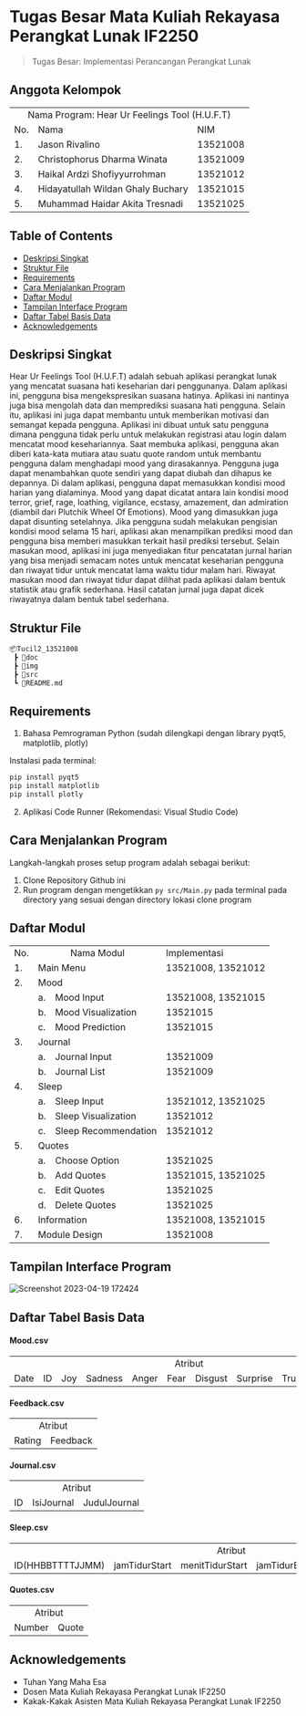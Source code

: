 # Tugas Besar Mata Kuliah Rekayasa Perangkat Lunak IF2250
> Tugas Besar: Implementasi Perancangan Perangkat Lunak

## Anggota Kelompok
<table>
    <tr>
        <td colspan="3", align = "center"><center>Nama Program: Hear Ur Feelings Tool (H.U.F.T)</center></td>
    </tr>
    <tr>
        <td>No.</td>
        <td>Nama</td>
        <td>NIM</td>
    </tr>
    <tr>
        <td>1.</td>
        <td>Jason Rivalino</td>
        <td>13521008</td>
    </tr>
    <tr>
        <td>2.</td>
        <td>Christophorus Dharma Winata</td>
        <td>13521009</td>
    </tr>
    <tr>
        <td>3.</td>
        <td>Haikal Ardzi Shofiyyurrohman</td>
        <td>13521012</td>
    </tr>
    <tr>
        <td>4.</td>
        <td>Hidayatullah Wildan Ghaly Buchary</td>
        <td>13521015</td>
    </tr>
    <tr>
        <td>5.</td>
        <td>Muhammad Haidar Akita Tresnadi</td>
        <td>13521025</td>
    </tr>
</table>

## Table of Contents
* [Deskripsi Singkat](#deskripsi-singkat)
* [Struktur File](#struktur-file)
* [Requirements](#requirements)
* [Cara Menjalankan Program](#cara-menjalankan-program)
* [Daftar Modul](#daftar-modul)
* [Tampilan Interface Program](#tampilan-interface-program)
* [Daftar Tabel Basis Data](#daftar-tabel-basis-data)
* [Acknowledgements](#acknowledgements)


## Deskripsi Singkat 
Hear Ur Feelings Tool (H.U.F.T) adalah sebuah aplikasi perangkat lunak yang mencatat suasana hati keseharian dari penggunanya. Dalam aplikasi ini, pengguna bisa mengekspresikan suasana hatinya. Aplikasi ini nantinya juga bisa mengolah data dan memprediksi suasana hati pengguna. Selain itu, aplikasi ini juga dapat membantu untuk memberikan motivasi dan semangat kepada pengguna. Aplikasi ini dibuat untuk satu pengguna dimana pengguna tidak perlu untuk melakukan registrasi atau login dalam mencatat mood kesehariannya. Saat membuka aplikasi, pengguna akan diberi kata-kata mutiara atau suatu quote random untuk membantu pengguna dalam menghadapi mood yang dirasakannya. Pengguna juga dapat menambahkan quote sendiri yang dapat diubah dan dihapus ke depannya. Di dalam aplikasi, pengguna dapat memasukkan kondisi mood harian yang dialaminya. Mood yang dapat dicatat antara lain kondisi mood terror, grief, rage, loathing, vigilance, ecstasy, amazement, dan admiration (diambil dari Plutchik Wheel Of Emotions). Mood yang dimasukkan juga dapat disunting setelahnya. Jika pengguna sudah melakukan pengisian kondisi mood selama 15 hari, aplikasi akan menampilkan prediksi mood dan pengguna bisa memberi masukkan terkait hasil prediksi tersebut. Selain masukan mood, aplikasi ini juga menyediakan fitur pencatatan jurnal harian yang bisa menjadi semacam notes untuk mencatat keseharian pengguna dan riwayat tidur untuk mencatat lama waktu tidur malam hari. Riwayat masukan mood dan riwayat tidur dapat dilihat pada aplikasi dalam bentuk statistik atau grafik sederhana. Hasil catatan jurnal juga dapat dicek riwayatnya dalam bentuk tabel sederhana.

## Struktur File
```bash
📦Tucil2_13521008
 ┣ 📂doc
 ┣ 📂img
 ┣ 📂src
 ┗ 📜README.md
 ```
 
## Requirements
1. Bahasa Pemrograman Python (sudah dilengkapi dengan library pyqt5, matplotlib, plotly)

Instalasi pada terminal:
```bash
pip install pyqt5
pip install matplotlib
pip install plotly
```

2. Aplikasi Code Runner (Rekomendasi: Visual Studio Code)


## Cara Menjalankan Program
Langkah-langkah proses setup program adalah sebagai berikut:
1. Clone Repository Github ini
2. Run program dengan mengetikkan `py src/Main.py` pada terminal pada directory yang sesuai dengan directory lokasi clone program 

## Daftar Modul
<table>
    <tr>
        <td>No.</td>
        <td colspan="2", align= "center">Nama Modul</td>
        <td>Implementasi</td>
    </tr>
    <tr>
        <td>1.</td>
        <td colspan="2", align= "left">Main Menu</td>
        <td>13521008, 13521012</td>
    </tr>
    <tr>
        <td>2.</td>
        <td colspan="3", align= "left">Mood</td>
    </tr>
    <tr>
        <td></td>
        <td>a.</td>
        <td>Mood Input</td>
        <td>13521008, 13521015</td>
    </tr>
    <tr>
        <td></td>
        <td>b.</td>
        <td>Mood Visualization</td>
        <td>13521015</td>
    </tr>
    <tr>
        <td></td>
        <td>c.</td>
        <td>Mood Prediction</td>
        <td>13521015</td>
    </tr>
    <tr>
        <td>3.</td>
        <td colspan="3", align= "left">Journal</td>
    </tr>
    <tr>
        <td></td>
        <td>a.</td>
        <td>Journal Input</td>
        <td>13521009</td>
    </tr>
    <tr>
        <td></td>
        <td>b.</td>
        <td>Journal List</td>
        <td>13521009</td>
    </tr>
        <tr>
        <td>4.</td>
        <td colspan="3", align= "left">Sleep</td>
    </tr>
    <tr>
        <td></td>
        <td>a.</td>
        <td>Sleep Input</td>
        <td>13521012, 13521025</td>
    </tr>
    <tr>
        <td></td>
        <td>b.</td>
        <td>Sleep Visualization</td>
        <td>13521012</td>
    </tr>
    <tr>
        <td></td>
        <td>c.</td>
        <td>Sleep Recommendation</td>
        <td>13521012</td>
    </tr>
    </tr>
        <tr>
        <td>5.</td>
        <td colspan="3", align= "left">Quotes</td>
    </tr>
    <tr>
        <td></td>
        <td>a.</td>
        <td>Choose Option</td>
        <td>13521025</td>
    </tr>
    <tr>
        <td></td>
        <td>b.</td>
        <td>Add Quotes</td>
        <td>13521015, 13521025</td>
    </tr>
    <tr>
        <td></td>
        <td>c.</td>
        <td>Edit Quotes</td>
        <td>13521025</td>
    </tr>
    <tr>
        <td></td>
        <td>d.</td>
        <td>Delete Quotes</td>
        <td>13521025</td>
    </tr>
    <tr>
        <td>6.</td>
        <td colspan="2", align= "left">Information</td>
        <td>13521008, 13521015</td>
    </tr>
    <tr>
        <td>7.</td>
        <td colspan="2", align= "left">Module Design</td>
        <td>13521008</td>
    </tr>
</table>

## Tampilan Interface Program
![Screenshot 2023-04-19 172424](https://user-images.githubusercontent.com/91790457/233046998-b8c59510-17d7-4b7a-b4ae-d5108b96ece4.png)


## Daftar Tabel Basis Data
<h4>Mood.csv</h4>
<table>
    <tr>
        <td colspan="10", align = "center"><center>Atribut</center></td>
    </tr>
    <tr>
        <td>Date</td>
        <td>ID</td>
        <td>Joy</td>
        <td>Sadness</td>
        <td>Anger</td>
        <td>Fear</td>
        <td>Disgust</td>
        <td>Surprise</td>
        <td>Trust</td>
        <td>Anticipation</td>
    </tr>
</table>

<h4>Feedback.csv</h4>
<table>
    <tr>
        <td colspan="2", align = "center"><center>Atribut</center></td>
    </tr>
    <tr>
        <td>Rating</td>
        <td>Feedback</td>
    </tr>
</table>

<h4>Journal.csv</h4>
<table>
    <tr>
        <td colspan="3", align = "center"><center>Atribut</center></td>
    </tr>
    <tr>
        <td>ID</td>
        <td>IsiJournal</td>
        <td>JudulJournal</td>
    </tr>
</table>

<h4>Sleep.csv</h4>
<table>
    <tr>
        <td colspan="6", align = "center"><center>Atribut</center></td>
    </tr>
    <tr>
        <td>ID(HHBBTTTTJJMM)</td>
        <td>jamTidurStart</td>
        <td>menitTidurStart</td>
        <td>jamTidurEnd</td>
        <td>menitTidurEnd</td>
        <td>durasi(menit)</td>
    </tr>
</table>

<h4>Quotes.csv</h4>
<table>
    <tr>
        <td colspan="2", align = "center"><center>Atribut</center></td>
    </tr>
    <tr>
        <td>Number</td>
        <td>Quote</td>
    </tr>
</table>

## Acknowledgements
- Tuhan Yang Maha Esa
- Dosen Mata Kuliah Rekayasa Perangkat Lunak IF2250
- Kakak-Kakak Asisten Mata Kuliah Rekayasa Perangkat Lunak IF2250

